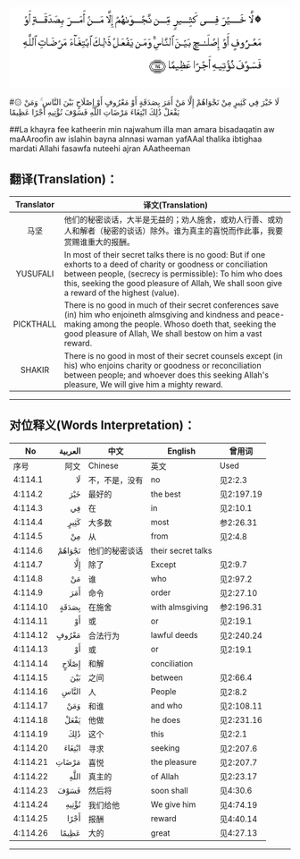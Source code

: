 ![004:114](images/004_114.gif)

#۞ لَا خَيْرَ فِي كَثِيرٍ مِنْ نَجْوَاهُمْ إِلَّا مَنْ أَمَرَ بِصَدَقَةٍ أَوْ مَعْرُوفٍ أَوْ إِصْلَاحٍ بَيْنَ النَّاسِ ۚ وَمَنْ يَفْعَلْ ذَٰلِكَ ابْتِغَاءَ مَرْضَاتِ اللَّهِ فَسَوْفَ نُؤْتِيهِ أَجْرًا عَظِيمًا 

##La khayra fee katheerin min najwahum illa man amara bisadaqatin aw maAAroofin aw islahin bayna alnnasi waman yafAAal thalika ibtighaa mardati Allahi fasawfa nuteehi ajran AAatheeman 

## 翻译(Translation)：

| Translator | 译文(Translation)                                            |
| :--------: | ------------------------------------------------------------ |
|    马坚    | 他们的秘密谈话，大半是无益的；劝人施舍，或劝人行善、或劝人和解者（秘密的谈话）除外。谁为真主的喜悦而作此事，我要赏赐谁重大的报酬。 |
|  YUSUFALI  | In most of their secret talks there is no good: But if one exhorts to a deed of charity or goodness or conciliation between people, (secrecy is permissible): To him who does this, seeking the good pleasure of Allah, We shall soon give a reward of the highest (value). |
| PICKTHALL  | There is no good in much of their secret conferences save (in) him who enjoineth almsgiving and kindness and peace-making among the people. Whoso doeth that, seeking the good pleasure of Allah, We shall bestow on him a vast reward. |
|   SHAKIR   | There is no good in most of their secret counsels except (in his) who enjoins charity or goodness or reconciliation between people; and whoever does this seeking Allah's pleasure, We will give him a mighty reward. |

---

## 对位释义(Words Interpretation)：

| No   | العربية | 中文    | English | 曾用词 |
| ---- | ------: | ------- | ------- | ------ |
| 序号 |    阿文 | Chinese | 英文    | Used   |
| 4:114.1  | لَا     | 不，不是，没有 | no                 | 见2:2.3    |
| 4:114.2  | خَيْرَ    | 最好的         | the best           | 见2:197.19 |
| 4:114.3  | فِي     | 在             | in                 | 见2:10.1   |
| 4:114.4  | كَثِيرٍ   | 大多数         | most               | 参2:26.31 |
| 4:114.5  | مِنْ     | 从             | from               | 见2:4.8    |
| 4:114.6  | نَجْوَاهُمْ | 他们的秘密谈话 | their secret talks |            |
| 4:114.7  | إِلَّا    | 除了           | Except             | 见2:9.7    |
| 4:114.8  | مَنْ     | 谁             | who                | 见2:97.2   |
| 4:114.9  | أَمَرَ    | 命令           | order              | 见2:27.10  |
| 4:114.10 | بِصَدَقَةٍ  | 在施舍         | with almsgiving    | 参2:196.31 |
| 4:114.11 | أَوْ     | 或             | or                 | 见2:19.1   |
| 4:114.12 | مَعْرُوفٍ  | 合法行为       | lawful deeds       | 见2:240.24 |
| 4:114.13 | أَوْ     | 或             | or                 | 见2:19.1   |
| 4:114.14 | إِصْلَاحٍ  | 和解           | conciliation       |            |
| 4:114.15 | بَيْنَ    | 之间           | between            | 见2:66.4   |
| 4:114.16 | النَّاسِ  | 人             | People             | 见2:8.2    |
| 4:114.17 | وَمَنْ    | 和谁           | and who            | 见2:108.11 |
| 4:114.18 | يَفْعَلْ   | 他做           | he does            | 见2:231.16 |
| 4:114.19 | ذَٰلِكَ    | 这个           | this               | 见2:2.1    |
| 4:114.20 | ابْتِغَاءَ | 寻求           | seeking            | 见2:207.6  |
| 4:114.21 | مَرْضَاتِ  | 喜悦           | the pleasure       | 见2:207.7  |
| 4:114.22 | اللَّهِ   | 真主的         | of Allah           | 见2:23.17  |
| 4:114.23 | فَسَوْفَ   | 然后将         | soon shall         | 见4:30.6   |
| 4:114.24 | نُؤْتِيهِ  | 我们给他       | We give him        | 见4:74.19  |
| 4:114.25 | أَجْرًا   | 报酬           | reward             | 见4:40.14  |
| 4:114.26 | عَظِيمًا  | 大的           | great              | 见4:27.13  |

---
